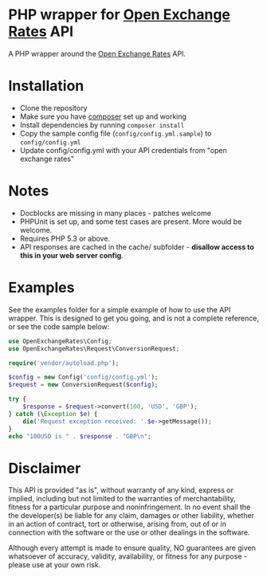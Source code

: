 # PHP wrapper for [Open Exchange Rates](openexchangerates.org) API
A PHP wrapper around the [Open Exchange Rates](openexchangerates.org) API.

# Installation
* Clone the repository
* Make sure you have [composer](http://getcomposer.org/) set up and working
* Install dependencies by running `composer install`
* Copy the sample config file (`config/config.yml.sample`) to `config/config.yml`
* Update config/config.yml with your API credentials from "open exchange rates"

# Notes
* Docblocks are missing in many places - patches welcome
* PHPUnit is set up, and some test cases are present. More would be welcome.
* Requires PHP 5.3 or above.
* API responses are cached in the cache/ subfolder - <strong>disallow access to this in your web server config</strong>.

# Examples
See the examples folder for a simple example of how to use the API wrapper. This is designed to get you going, and is not a complete reference, or see the code sample below:

```php
use OpenExchangeRates\Config;
use OpenExchangeRates\Request\ConversionRequest;

require('vendor/autoload.php');

$config = new Config('config/config.yml');
$request = new ConversionRequest($config);

try {
    $response = $request->convert(100, 'USD', 'GBP');
} catch (\Exception $e) {
    die('Request exception received: '.$e->getMessage());
}
echo "100USD is " . $response . "GBP\n";
```

# Disclaimer
This API is provided "as is", without warranty of any kind, express or implied, including but not limited to the warranties of merchantability, fitness for a particular purpose and noninfringement. In no event shall the the developer(s) be liable for any claim, damages or other liability, whether in an action of contract, tort or otherwise, arising from, out of or in connection with the software or the use or other dealings in the software.

Although every attempt is made to ensure quality, NO guarantees are given whatsoever of accuracy, validity, availability, or fitness for any purpose - please use at your own risk. 
